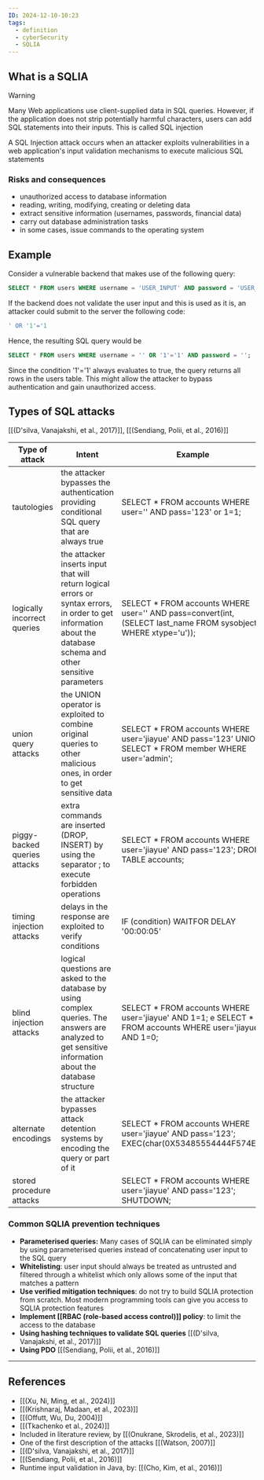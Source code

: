 ```yaml
---
ID: 2024-12-10-10:23
tags:
  - definition
  - cyberSecurity
  - SQLIA
---
```

## What is a SQLIA

> [!WARNING]
>  Many Web applications use client-supplied data in SQL queries. However, if the application does not strip potentially harmful characters, users can add SQL statements into their inputs. This is called SQL injection

A SQL Injection attack occurs when an attacker exploits vulnerabilities in a web application's input validation mechanisms to execute malicious SQL statements

### Risks and consequences

- unauthorized access to database information
- reading, writing, modifying, creating or deleting data
- extract sensitive information (usernames, passwords, financial data)
- carry out database administration tasks
- in some cases, issue commands to the operating system

## Example

Consider a vulnerable backend that makes use of the following query:
```sql
SELECT * FROM users WHERE username = 'USER_INPUT' AND password = 'USER_PASSWORD';
```

If the backend does not validate the user input and this is used as it is, an attacker could submit to the server the following code:

```sql
' OR '1'='1
```

Hence, the resulting SQL query would be

```sql
SELECT * FROM users WHERE username = '' OR '1'='1' AND password = '';
```

Since the condition '1'='1' always evaluates to true, the query returns all rows in the users table. This might allow the attacker to bypass authentication and gain unauthorized access.

## Types of SQL attacks

 [[(D'silva, Vanajakshi, et al., 2017)]], [[(Sendiang, Polii, et al., 2016)]]

| **Type of attack**           | **Intent**                                                                                                                                                        | **Example**                                                                                                     |
| ---------------------------- | ----------------------------------------------------------------------------------------------------------------------------------------------------------------- | --------------------------------------------------------------------------------------------------------------- |
| tautologies                  | the attacker bypasses the authentication providing conditional SQL query that are always true                                                                     | SELECT * FROM accounts WHERE user='' AND pass='123' or 1=1;                                                     |
| logically incorrect queries  | the attacker inserts input that will return logical errors or syntax errors, in order to get information about the database schema and other sensitive parameters | SELECT * FROM accounts WHERE user='' AND pass=convert(int, (SELECT last_name FROM sysobjects WHERE xtype='u')); |
| union query attacks          | the UNION operator is exploited to combine original queries to other malicious ones, in order to get sensitive data                                               | SELECT * FROM accounts WHERE user='jiayue' AND pass='123' UNION SELECT * FROM member WHERE user='admin';        |
| piggy-backed queries attacks | extra commands are inserted (DROP, INSERT) by using the separator ; to execute forbidden operations                                                               | SELECT * FROM accounts WHERE user='jiayue' AND pass='123'; DROP TABLE accounts;                                 |
| timing injection attacks     | delays in the response are exploited to verify conditions                                                                                                         | IF (condition) WAITFOR DELAY '00:00:05'                                                                         |
| blind injection attacks      | logical questions are asked to the database by using complex queries. The answers are analyzed to get sensitive information about the database structure          | SELECT * FROM accounts WHERE user='jiayue' AND 1=1; e SELECT * FROM accounts WHERE user='jiayue' AND 1=0;       |
| alternate encodings          | the attacker bypasses attack detention systems by encoding the query or part of it                                                                                | SELECT * FROM accounts WHERE user='jiayue' AND pass='123'; EXEC(char(0X53485554444F574E));                      |
| stored procedure attacks     |                                                                                                                                                                   | SELECT * FROM accounts WHERE user='jiayue' AND pass='123'; SHUTDOWN;                                            |

### Common SQLIA prevention techniques

- **Parameterised queries:** Many cases of SQLIA can be eliminated simply by using parameterised queries instead of concatenating user input to the SQL query
- **Whitelisting**: user input should always be treated as untrusted and filtered through a whitelist which only allows some of the input that matches a pattern
- **Use verified mitigation techniques**: do not try to build SQLIA protection from scratch. Most modern programming tools can give you access to SQLIA protection features
- **Implement [[RBAC (role-based access control)]] policy**: to limit the access to the database
- **Using hashing techniques to validate SQL queries** [[(D'silva, Vanajakshi, et al., 2017)]]
- **Using PDO** [[(Sendiang, Polii, et al., 2016)]]

---
## References
- [[(Xu, Ni, Ming, et al., 2024)]]
- [[(Krishnaraj, Madaan, et al., 2023)]]
- [[(Offutt, Wu, Du, 2004)]]
- [[(Tkachenko et al., 2024)]]
- Included in literature review, by [[(Onukrane, Skrodelis, et al., 2023)]]
- One of the first description of the attacks [[(Watson, 2007)]]
- [[(D'silva, Vanajakshi, et al., 2017)]]
- [[(Sendiang, Polii, et al., 2016)]]
- Runtime input validation in Java, by: [[(Cho, Kim, et al., 2016)]]
